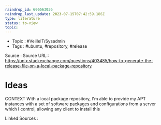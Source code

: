 ```yaml
---
raindrop_id: 606563036
raindrop_last_update: 2023-07-15T07:42:59.186Z
type: literature
status: to-view
topic:
---
```

- Topic : #VeilleIT/Sysadmin
- Tags : #ubuntu, #repository, #release


Source : Source URL:: https://unix.stackexchange.com/questions/403485/how-to-generate-the-release-file-on-a-local-package-repository

# Ideas

CONTEXT
With a local package repository, I&#39;m able to provide my APT instances with a set of software packages and configurations from a server which I control, allowing any client to install this


Linked Sources :

